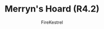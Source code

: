 ---
media: "images/rounds/round_4_2/merryns_hoard.png"
media_type: image
title: Merryn's Hoard (R4.2)
author: FireKestrel
desc: Merryn Morse dedicates herself to collecting shiny objects.
---